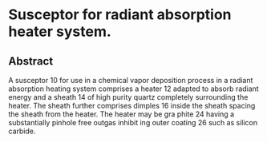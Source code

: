 # Susceptor for radiant absorption heater system.

## Abstract
A susceptor 10 for use in a chemical vapor deposition process in a radiant absorption heating system comprises a heater 12 adapted to absorb radiant energy and a sheath 14 of high purity quartz completely surrounding the heater. The sheath further comprises dimples 16 inside the sheath spacing the sheath from the heater. The heater may be gra phite 24 having a substantially pinhole free outgas inhibit ing outer coating 26 such as silicon carbide.
